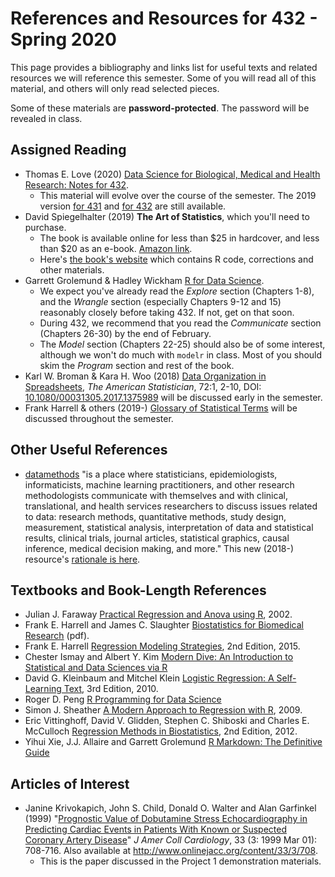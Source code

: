 # References and Resources for 432 - Spring 2020

This page provides a bibliography and links list for useful texts and related resources we will reference this semester. Some of you will read all of this material, and others will only read selected pieces.

Some of these materials are **password-protected**. The password will be revealed in class.

## Assigned Reading

- Thomas E. Love (2020) [Data Science for Biological, Medical and Health Research: Notes for 432](https://thomaselove.github.io/2020-432-book/).
    - This material will evolve over the course of the semester. The 2019 version [for 431](https://thomaselove.github.io/2019-431-book/) and [for 432](https://thomaselove.github.io/2019-432-book/) are still available.
- David Spiegelhalter (2019) **The Art of Statistics**, which you'll need to purchase.
    - The book is available online for less than $25 in hardcover, and less than $20 as an e-book. [Amazon link](https://www.amazon.com/Art-Statistics-How-Learn-Data/dp/1541618513).
    - Here's [the book's website](https://dspiegel29.github.io/ArtofStatistics/) which contains R code, corrections and other materials.
- Garrett Grolemund & Hadley Wickham [R for Data Science](https://r4ds.had.co.nz/).
    - We expect you've already read the *Explore* section (Chapters 1-8), and the *Wrangle* section (especially Chapters 9-12 and 15) reasonably closely before taking 432. If not, get on that soon. 
    - During 432, we recommend that you read the *Communicate* section (Chapters 26-30) by the end of February.
    - The *Model* section (Chapters 22-25) should also be of some interest, although we won't do much with `modelr` in class. Most of you should skim the *Program* section and rest of the book.
- Karl W. Broman & Kara H. Woo (2018) [Data Organization in Spreadsheets](https://github.com/THOMASELOVE/2019-432/blob/master/references/pdf/Broman_and_Woo_2018_Data_Organization_in_Spreadsheets.pdf), *The American Statistician*, 72:1, 2-10, DOI: [10.1080/00031305.2017.1375989](https://doi.org/10.1080/00031305.2017.1375989) will be discussed early in the semester.
- Frank Harrell & others (2019-) [Glossary of Statistical Terms](http://hbiostat.org/doc/glossary.pdf) will be discussed throughout the semester.

## Other Useful References

- [datamethods](https://discourse.datamethods.org/) "is a place where statisticians, epidemiologists, informaticists, machine learning practitioners, and other research methodologists communicate with themselves and with clinical, translational, and health services researchers to discuss issues related to data: research methods, quantitative methods, study design, measurement, statistical analysis, interpretation of data and statistical results, clinical trials, journal articles, statistical graphics, causal inference, medical decision making, and more." This new (2018-) resource's [rationale is here](http://fharrell.com/post/disc).

## Textbooks and Book-Length References

- Julian J. Faraway [Practical Regression and Anova using R](https://github.com/THOMASELOVE/2019-432/blob/master/references/pdf/Faraway_Practical_Regression_and_ANOVA_using_R.pdf), 2002.
- Frank E. Harrell and James C. Slaughter [Biostatistics for Biomedical Research](http://hbiostat.org/doc/bbr.pdf) (pdf).
- Frank E. Harrell [Regression Modeling Strategies](https://github.com/THOMASELOVE/2019-432/blob/master/references/pdf/Harrell_Regression_Modeling_Strategies_2015_2e_protected.pdf), 2nd Edition, 2015.
- Chester Ismay and Albert Y. Kim [Modern Dive: An Introduction to Statistical and Data Sciences via R](https://moderndive.com/)
- David G. Kleinbaum and Mitchel Klein [Logistic Regression: A Self-Learning Text](https://github.com/THOMASELOVE/2019-432/blob/master/references/pdf/Kleinbaum_and_Klein_Logistic_Regression_2010_3e_protected.pdf), 3rd Edition, 2010.
- Roger D. Peng [R Programming for Data Science](https://bookdown.org/rdpeng/rprogdatascience/)
- Simon J. Sheather [A Modern Approach to Regression with R](https://github.com/THOMASELOVE/2019-432/blob/master/references/pdf/Sheather_Modern_Approach_to_Regression_with_R_2009_protected.pdf), 2009.
- Eric Vittinghoff, David V. Glidden, Stephen C. Shiboski and Charles E. McCulloch [Regression Methods in Biostatistics](https://github.com/THOMASELOVE/2019-432/blob/master/references/pdf/Vittinghoff_et_al_Regression_Methods_in_Biostatistics_2e_protected.pdf), 2nd Edition, 2012.
- Yihui Xie, J.J. Allaire and Garrett Grolemund [R Markdown: The Definitive Guide](https://bookdown.org/yihui/rmarkdown/)

## Articles of Interest

- Janine Krivokapich, John S. Child, Donald O. Walter and Alan Garfinkel (1999) "[Prognostic Value of Dobutamine
Stress Echocardiography in Predicting Cardiac Events in Patients With Known or Suspected Coronary Artery Disease](https://github.com/THOMASELOVE/2019-432/blob/master/references/pdf/Dobutamine_Stress_Echocardiography_1999_project1_demo.pdf)" *J Amer Coll Cardiology*, 33 (3: 1999 Mar 01): 708-716. Also available at http://www.onlinejacc.org/content/33/3/708.
    - This is the paper discussed in the Project 1 demonstration materials.
